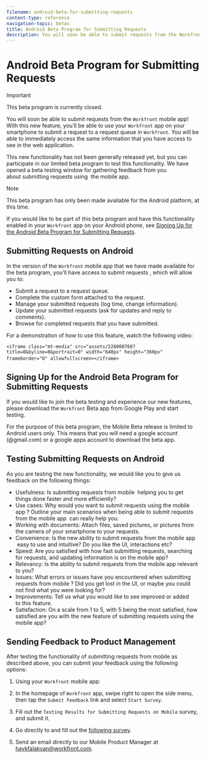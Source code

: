 ```yaml
---
filename: android-beta-for-submitting-requests
content-type: reference
navigation-topic: betas
title: Android Beta Program for Submitting Requests
description: You will soon be able to submit requests from the Workfront mobile app! With this new feature, you’ll be able to use your Workfront app on your smartphone to submit a request to a request queue in Workfront. You will be able to immediately access the same information that you have access to see in the web application.
---
```


# Android Beta Program for Submitting Requests

>[!IMPORTANT]
>
>This beta program is currently closed.&nbsp;

You will soon be able to submit requests from the `Workfront` mobile app! With this new feature, you’ll be able to use your `Workfront` app on your smartphone to submit a request to a request queue in `Workfront`. You will be able to immediately access the same information that you have access to see in the web application.

This new functionality has not been generally&nbsp;released yet, but you can participate in our limited beta program to test this functionality. We have opened a beta testing window for gathering feedback from you about&nbsp;submitting requests using&nbsp; the mobile app.

>[!NOTE]
>
>This beta program has only been made available for the Android platform, at this time.

If you would like to be part of this beta program and have this functionality enabled in your `Workfront` app on your Android phone, see [Signing Up for the Android Beta Program for Submitting Requests](#signing-up-for-the-android-requests-beta).

## Submitting Requests&nbsp;on Android

In the version of the `Workfront` mobile app that we have made available for the beta program, you’ll have access to submit requests , which will allow you to:

* Submit a request to a request queue.&nbsp; 
* Complete the custom form attached to the request. 
* Manage your submitted requests (log time, change information). 
* Update your submitted requests (ask for updates and reply to comments). 
* Browse for completed requests that you have submitted.

For a demonstration of how to use this feature, watch the following video:

`<iframe class="mt-media" src="assets/226008768?title=0&byline=0&portrait=0" width="640px" height="360px" frameborder="0" allowfullscreen></iframe>`&nbsp;

## Signing Up for the Android Beta Program for Submitting Requests

If you would like to join the beta testing and experience our new features, please download the `Workfront` Beta app from Google Play and start testing.&nbsp;

For the purpose of this beta program, the&nbsp;Mobile Beta release is limited to Android users only. This means that you will need a google account (@gmail.com) or a google apps account to download the beta app.

## Testing Submitting Requests on&nbsp;Android

As you are testing the new functionality, we would like you to give us feedback on the following things:

* Usefulness: Is submitting requests from mobile&nbsp; helping you to get things done faster and more efficiently? 
* Use cases: Why would you want to submit requests using the mobile app ? Outline&nbsp;your main scenarios when being able to submit requests from the mobile app&nbsp; can really help you. 
* Working with documents: Attach files, saved pictures, or pictures from the&nbsp;camera of your smartphone to your requests. 
* Convenience: Is the new ability to submit requests from the mobile app &nbsp;easy to use and intuitive? Do you like the UI, interactions etc? 
* Speed: Are you satisfied with how fast submitting requests, searching for requests, and updating information is on the mobile app? 
* Relevancy: Is the ability to submit requests from the mobile app relevant to you? 
* Issues: What errors or issues have you encountered when submitting requests from mobile ? Did you get lost in the UI, or maybe you could not find what you were looking for? 
* Improvements: Tell us what you would like to see improved or added to&nbsp;this feature.&nbsp; 
* Satisfaction: On a scale from 1 to 5, with 5 being the most satisfied, how satisfied are you with&nbsp;the new feature of submitting requests using the mobile app?

## Sending Feedback to Product&nbsp;Management

After testing the functionality of submitting requests from mobile as described above, you can submit your feedback using the following options:

1. Using your `Workfront` mobile app:

1. In the homepage of `Workfront` app, swipe right to open the side menu, then tap the `Submit Feedback` link and select `Start Survey`.

2. Fill out the  `Testing Results for Submitting Requests on Mobile`&nbsp;survey, and submit it.&nbsp;

2. Go directly to and fill out the [following survey](https://survey.qualtrics.com/jfe/form/SV_6Wr8o6Nt7XHOAVT).&nbsp;

3. Send an email directly to our Mobile Product Manager at [haykfalakyan@workfront.com](mailto:haykfalakyan@workfront.com).
